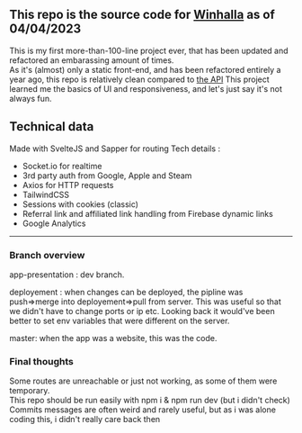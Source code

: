 
This repo is the source code for [Winhalla](https://winhalla.app) as of 04/04/2023
---------

This is my first more-than-100-line project ever, that has been updated and refactored an embarassing amount of times.   
As it's (almost) only a static front-end, and has been refactored entirely a year ago, this repo is relatively clean compared to [the API](https://github.com/Winhalla/winhalla-api)
This project learned me the basics of UI and responsiveness, and let's just say it's not always fun.
## Technical data
Made with SvelteJS and Sapper for routing
Tech details :
* Socket.io for realtime
* 3rd party auth from Google, Apple and Steam
* Axios for HTTP requests
* TailwindCSS 
* Sessions with cookies (classic)
* Referral link and affiliated link handling from Firebase dynamic links
* Google Analytics
---
### Branch overview
app-presentation : dev branch.  

deployement : when changes can be deployed, the pipline was push=>merge into deployement=>pull from server. This was useful so that we didn't have to change ports or ip etc. Looking back it would've been better to set env variables that were different on the server.  

master: when the app was a website, this was the code.

### Final thoughts
Some routes are unreachable or just not working, as some of them were temporary.  
This repo should be run easily with npm i & npm run dev (but i didn't check)  
Commits messages are often weird and rarely useful, but as i was alone coding this, i didn't really care back then  


